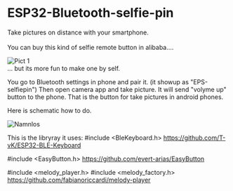 # ESP32-Bluetooth-selfie-pin
Take pictures on distance with your smartphone.  
<br/>
You can buy this kind of selfie remote button in alibaba....  
  
![Pict 1](https://user-images.githubusercontent.com/33222123/158015859-c37b979d-e636-4d80-a7db-e561c37598d7.jpg)  
... but its more fun to make one by self.  

You go to Bluetooth settings in phone and pair it. (it showup as "EPS-selfiepin") Then open camera app and take picture.
It will send "volyme up" button to the phone. That is the button for take pictures in android phones.

  
    
    
Here is schematic how to do.
  
  
  ![Namnlos](https://user-images.githubusercontent.com/33222123/158015885-59569a44-0a0e-4e0c-8520-064c3d8796e5.png)  

  
  This is the libryray it uses:
#include <BleKeyboard.h>
https://github.com/T-vK/ESP32-BLE-Keyboard  


#include <EasyButton.h>
https://github.com/evert-arias/EasyButton  

#include <melody_player.h>
#include <melody_factory.h>
https://github.com/fabianoriccardi/melody-player
